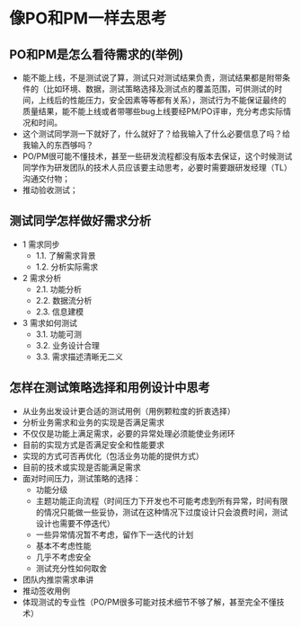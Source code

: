 # 像PO和PM一样去思考

## PO和PM是怎么看待需求的(举例)

* 能不能上线，不是测试说了算，测试只对测试结果负责，测试结果都是附带条件的（比如环境、数据，测试策略选择及测试点的覆盖范围，可供测试的时间，上线后的性能压力，安全因素等等都有关系），测试行为不能保证最终的质量结果，能不能上线或者带哪些bug上线要经PM/PO评审，充分考虑实际情况和时间。
* 这个测试同学测一下就好了，什么就好了？给我输入了什么必要信息了吗？给我输入的东西够吗？
* PO/PM很可能不懂技术，甚至一些研发流程都没有版本去保证，这个时候测试同学作为研发团队的技术人员应该要主动思考，必要时需要跟研发经理（TL）沟通交付物；
* 推动验收测试；


## 测试同学怎样做好需求分析
* 1 需求同步
    * 1.1. 了解需求背景
    * 1.2. 分析实际需求
* 2 需求分析
    * 2.1. 功能分析
    * 2.2. 数据流分析
    * 2.3. 信息建模
* 3 需求如何测试
    * 3.1. 功能可测
    * 3.2. 业务设计合理
    * 3.3. 需求描述清晰无二义

## 怎样在测试策略选择和用例设计中思考
* 从业务出发设计更合适的测试用例（用例颗粒度的折衷选择）
* 分析业务需求和业务的实现是否满足需求
* 不仅仅是功能上满足需求，必要的异常处理必须能使业务闭环
* 目前的实现方式是否满足安全和性能要求
* 实现的方式可否再优化（包活业务功能的提供方式）
* 目前的技术或实现是否能满足需求
* 面对时间压力，测试策略的选择：
    * 功能分级
    * 主题功能正向流程（时间压力下开发也不可能考虑到所有异常，时间有限的情况只能做一些妥协，测试在这种情况下过度设计只会浪费时间，测试设计也需要不停迭代）
    * 一些异常情况暂不考虑，留作下一迭代的计划
    * 基本不考虑性能
    * 几乎不考虑安全
    * 测试充分性如何取舍
* 团队内推崇需求串讲
* 推动签收用例
* 体现测试的专业性（PO/PM很多可能对技术细节不够了解，甚至完全不懂技术）
